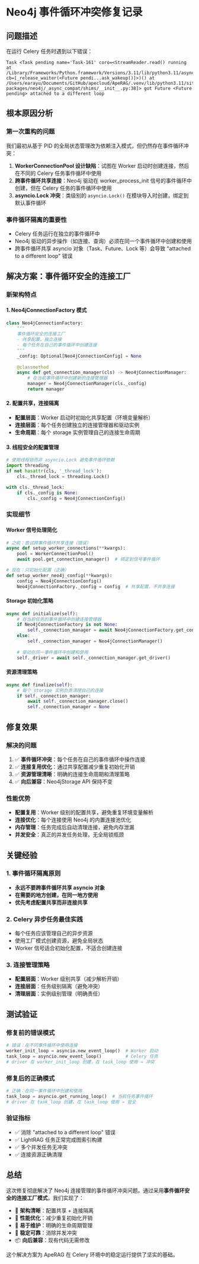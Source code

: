 # Neo4j 事件循环冲突修复记录

## 问题描述

在运行 Celery 任务时遇到以下错误：

```
Task <Task pending name='Task-161' coro=<StreamReader.read() running at /Library/Frameworks/Python.framework/Versions/3.11/lib/python3.11/asyncio/streams.py:711> cb=[_release_waiter(<Future pendi...ask_wakeup()]>)() at /Users/earayu/Documents/GitHub/apecloud/ApeRAG/.venv/lib/python3.11/site-packages/neo4j/_async_compat/shims/__init__.py:38]> got Future <Future pending> attached to a different loop
```

## 根本原因分析

### 第一次重构的问题
我们最初从基于 PID 的全局状态管理改为依赖注入模式，但仍然存在事件循环冲突：

1. **WorkerConnectionPool 设计缺陷**：试图在 Worker 启动时创建连接，然后在不同的 Celery 任务事件循环中使用
2. **跨事件循环共享连接**：Neo4j 驱动在 worker_process_init 信号的事件循环中创建，但在 Celery 任务的事件循环中使用
3. **asyncio.Lock 冲突**：类级别的 `asyncio.Lock()` 在模块导入时创建，绑定到默认事件循环

### 事件循环隔离的重要性
- Celery 任务运行在独立的事件循环中
- Neo4j 驱动的异步操作（如连接、查询）必须在同一个事件循环中创建和使用
- 跨事件循环共享 asyncio 对象（Task、Future、Lock 等）会导致 "attached to a different loop" 错误

## 解决方案：事件循环安全的连接工厂

### 新架构特点

#### 1. Neo4jConnectionFactory 模式
```python
class Neo4jConnectionFactory:
    """
    事件循环安全的连接工厂
    - 共享配置，独立连接
    - 每个任务在自己的事件循环中创建连接
    """
    _config: Optional[Neo4jConnectionConfig] = None
    
    @classmethod
    async def get_connection_manager(cls) -> Neo4jConnectionManager:
        # 在当前事件循环中创建新的连接管理器
        manager = Neo4jConnectionManager(cls._config)
        return manager
```

#### 2. 配置共享，连接隔离
- **配置层面**：Worker 启动时初始化共享配置（环境变量解析）
- **连接层面**：每个任务创建独立的连接管理器和驱动实例
- **生命周期**：每个 storage 实例管理自己的连接生命周期

#### 3. 线程安全的配置管理
```python
# 使用线程锁而非 asyncio.Lock 避免事件循环依赖
import threading
if not hasattr(cls, '_thread_lock'):
    cls._thread_lock = threading.Lock()

with cls._thread_lock:
    if cls._config is None:
        cls._config = Neo4jConnectionConfig()
```

### 实现细节

#### Worker 信号处理简化
```python
# 之前：尝试跨事件循环共享连接（错误）
async def setup_worker_connections(**kwargs):
    pool = WorkerConnectionPool()
    await pool.get_connection_manager()  # 绑定到信号事件循环

# 现在：只初始化配置（正确）
def setup_worker_neo4j_config(**kwargs):
    config = Neo4jConnectionConfig()
    Neo4jConnectionFactory._config = config  # 共享配置，不共享连接
```

#### Storage 初始化策略
```python
async def initialize(self):
    # 在当前任务的事件循环中创建连接管理器
    if Neo4jConnectionFactory is not None:
        self._connection_manager = await Neo4jConnectionFactory.get_connection_manager()
    else:
        self._connection_manager = Neo4jConnectionManager()
    
    # 驱动在同一事件循环中创建和使用
    self._driver = await self._connection_manager.get_driver()
```

#### 资源清理策略
```python
async def finalize(self):
    # 每个 storage 实例负责清理自己的连接
    if self._connection_manager:
        await self._connection_manager.close()
        self._connection_manager = None
```

## 修复效果

### 解决的问题
1. ✅ **事件循环冲突**：每个任务在自己的事件循环中操作连接
2. ✅ **连接复用优化**：通过共享配置减少重复初始化开销  
3. ✅ **资源管理清晰**：明确的连接生命周期和清理策略
4. ✅ **向后兼容**：Neo4jStorage API 保持不变

### 性能优势
- **配置复用**：Worker 级别的配置共享，避免重复环境变量解析
- **连接优化**：每个连接使用 Neo4j 的内置连接池优化
- **内存管理**：任务完成后自动清理连接，避免内存泄漏
- **并发安全**：真正的并发任务处理，无全局锁瓶颈

## 关键经验

### 1. 事件循环隔离原则
- **永远不要跨事件循环共享 asyncio 对象**
- **在需要的地方创建，在同一地方使用**
- **优先考虑配置共享而非连接共享**

### 2. Celery 异步任务最佳实践
- 每个任务应该管理自己的异步资源
- 使用工厂模式创建资源，避免全局状态
- Worker 信号适合初始化配置，不适合创建连接

### 3. 连接管理策略
- **配置层面**：Worker 级别共享（减少解析开销）
- **连接层面**：任务级别隔离（避免冲突）  
- **清理层面**：实例级别管理（明确责任）

## 测试验证

### 修复前的错误模式
```python
# 错误：在不同事件循环中使用连接
worker_init_loop = asyncio.new_event_loop()  # Worker 启动
task_loop = asyncio.new_event_loop()         # Celery 任务
# driver 在 worker_init_loop 创建，在 task_loop 使用 → 冲突
```

### 修复后的正确模式  
```python
# 正确：在同一事件循环中创建和使用
task_loop = asyncio.get_running_loop()  # 当前任务事件循环
# driver 在 task_loop 创建，在 task_loop 使用 → 安全
```

### 验证指标
- ✅ 消除 "attached to a different loop" 错误
- ✅ LightRAG 任务正常完成图索引构建
- ✅ 多个并发任务无冲突
- ✅ 连接资源正确清理

## 总结

这次修复彻底解决了 Neo4j 连接管理的事件循环冲突问题。通过采用**事件循环安全的连接工厂模式**，我们实现了：

- 🎯 **架构清晰**：配置共享 + 连接隔离
- 🚀 **性能优化**：减少重复初始化开销
- 🔧 **易于维护**：明确的生命周期管理
- 🧪 **稳定可靠**：消除并发冲突
- 📦 **向后兼容**：现有代码无需修改

这个解决方案为 ApeRAG 在 Celery 环境中的稳定运行提供了坚实的基础。 